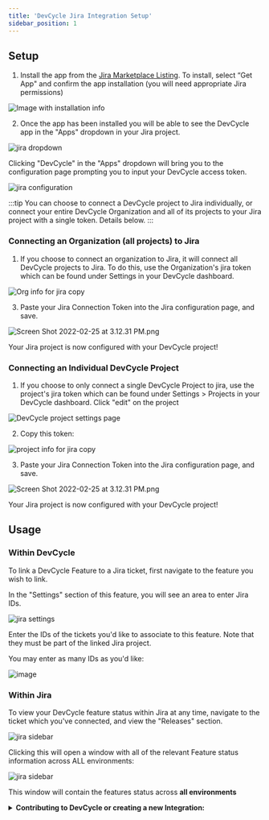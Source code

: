 ```yaml
---
title: 'DevCycle Jira Integration Setup'
sidebar_position: 1
---
```


## Setup

1. Install the app from the [Jira Marketplace Listing](https://marketplace.atlassian.com/apps/1227643/devcycle-feature-flag-management-for-jira). To install, select “Get App" and confirm the app installation (you will need appropriate Jira permissions)

![Image with installation info](/feb-2022-jira-marketplace-header.png)

2. Once the app has been installed you will be able to see the DevCycle app in the "Apps" dropdown in your Jira project.

![jira dropdown](/jan-2024-jira-dropdown.png)

Clicking "DevCycle" in the "Apps" dropdown will bring you to the configuration page prompting you to input your DevCycle access token.

![jira configuration](/jan-2024-jira-configuration.png)

:::tip
You can choose to connect a DevCycle project to Jira individually, or connect your entire DevCycle Organization and all of its projects to your Jira project with a single token. Details below.
:::

### Connecting an Organization (all projects) to Jira

1. If you choose to connect an organization to Jira, it will connect all DevCycle projects to Jira. To do this, use the Organization's jira token which can be found under Settings in your DevCycle dashboard.

![Org info for jira copy](/june-2023-jira-organization-connect.png)

3. Paste your Jira Connection Token into the Jira configuration page, and save.

![Screen Shot 2022-02-25 at 3.12.31 PM.png](/feb-2022-jira-app-config.png)

Your Jira project is now configured with your DevCycle project!

### Connecting an Individual DevCycle Project

1. If you choose to only connect a single DevCycle Project to jira, use the project's jira token which can be found under Settings > Projects in your DevCycle dashboard. Click "edit" on the project

![DevCycle project settings page](/feb-2022-jira-project-settings-1.png)

2. Copy this token:

![project info for jira copy](/feb-2022-jira-copy.png)

3. Paste your Jira Connection Token into the Jira configuration page, and save.

![Screen Shot 2022-02-25 at 3.12.31 PM.png](/feb-2022-jira-app-config.png)

Your Jira project is now configured with your DevCycle project!

## Usage

### Within DevCycle

To link a DevCycle Feature to a Jira ticket, first navigate to the feature you wish to link.

In the "Settings" section of this feature, you will see an area to enter Jira IDs.

![jira settings](/feb-2022-jira-settings.png)

Enter the IDs of the tickets you'd like to associate to this feature. Note that they must be part of the linked Jira project.

You may enter as many IDs as you'd like:

![image](/feb-2022-jira-ids-entered.png)

### Within Jira

To view your DevCycle feature status within Jira at any time, navigate to the ticket which you've connected, and view the "Releases" section.

![jira sidebar](/feb-2022-within-jira.png)

Clicking this will open a window with all of the relevant Feature status information across ALL environments:

![jira sidebar](/feb-2022-jira-example.png)

This window will contain the features status across **all environments**

<details>
  <summary>
 <b><i className="fas fa-arrows-alt"></i> Contributing to DevCycle or creating a new Integration:</b>
  </summary>
  <div>     
    <p>
    If you would like to contribute to an existing integration or tool, all of DevCycle's tools and integrations  are <a href="https://github.com/devcycleHQ">open source on the DevCycle github repository.</a>
</p>
<p>
 Further, if you'd like to create a new tool or integration, a great starting point is <a href="/management-api/">DevCycle's Management API</a> which allows you to modify and interact with features and more within a devcycle project, as well as the <a href="/bucketing-api/">DevCycle Bucketing API</a>  which is used to give users features and variables (as used within the DevCycle SDKs!)
  </p>
  </div>
</details>
